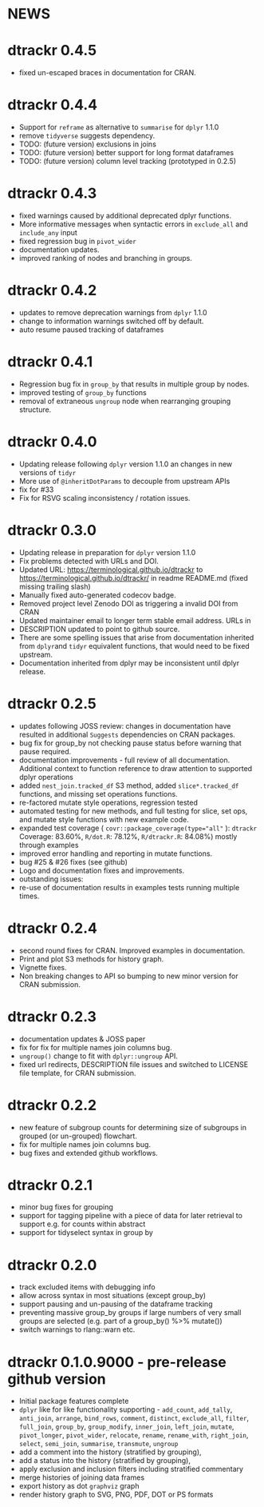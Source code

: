 # NEWS

# dtrackr 0.4.5

* fixed un-escaped braces in documentation for CRAN.

# dtrackr 0.4.4

* Support for `reframe` as alternative to `summarise` for `dplyr` 1.1.0
* remove `tidyverse` suggests dependency.
* TODO: (future version) exclusions in joins
* TODO: (future version) better support for long format dataframes
* TODO: (future version) column level tracking (prototyped in 0.2.5)

# dtrackr 0.4.3

* fixed warnings caused by additional deprecated dplyr functions.
* More informative messages when syntactic errors in `exclude_all` and `include_any` input
* fixed regression bug in `pivot_wider`
* documentation updates.
* improved ranking of nodes and branching in groups.

# dtrackr 0.4.2

* updates to remove deprecation warnings from `dplyr` 1.1.0
* change to information warnings switched off by default.
* auto resume paused tracking of dataframes

# dtrackr 0.4.1

* Regression bug fix in `group_by` that results in multiple group by nodes.
* improved testing of `group_by` functions
* removal of extraneous `ungroup` node when rearranging grouping structure.

# dtrackr 0.4.0

* Updating release following `dplyr` version 1.1.0 an changes in new versions of `tidyr`
* More use of `@inheritDotParams` to decouple from upstream APIs
* fix for #33
* Fix for RSVG scaling inconsistency / rotation issues.

# dtrackr 0.3.0

* Updating release in preparation for `dplyr` version 1.1.0
* Fix problems detected with URLs and DOI.
* Updated URL: https://terminological.github.io/dtrackr to 
https://terminological.github.io/dtrackr/ in readme README.md 
(fixed missing trailing slash)
* Manually fixed auto-generated codecov badge.
* Removed project level Zenodo DOI as triggering a invalid DOI from CRAN
* Updated maintainer email to longer term stable email address. URLs in 
* DESCRIPTION updated to point to github source.
* There are some spelling issues that arise from documentation inherited from 
`dplyr`and `tidyr` equivalent functions, that would need to be fixed upstream.
* Documentation inherited from dplyr may be inconsistent until dplyr release.

# dtrackr 0.2.5

* updates following JOSS review: changes in documentation have resulted in
additional `Suggests` dependencies on CRAN packages.
* bug fix for group_by not checking pause status before warning that pause required.
* documentation improvements - full review of all documentation. Additional
context to function reference to draw attention to supported dplyr operations 
* added `nest_join.tracked_df` S3 method, added `slice*.tracked_df` functions, and 
missing set operations functions. 
* re-factored mutate style operations, regression tested
* automated testing for new methods, and full testing for slice, set ops, and mutate style
functions with new example code.
* expanded test coverage ( `covr::package_coverage(type="all"` ):
`dtrackr` Coverage: 83.60%,
`R/dot.R`: 78.12%,
`R/dtrackr.R`: 84.08%) mostly through examples
* improved error handling and reporting in mutate functions.
* bug #25 & #26 fixes (see github) 
* Logo and documentation fixes and improvements.
* outstanding issues: 
* re-use of documentation results in examples tests running multiple times.

# dtrackr 0.2.4

* second round fixes for CRAN. Improved examples in documentation. 
* Print and plot S3 methods for history graph. 
* Vignette fixes. 
* Non breaking changes to API so bumping to new minor version for CRAN submission.

# dtrackr 0.2.3

* documentation updates & JOSS paper
* fix for fix for multiple names join columns bug.
* `ungroup()`  change to fit with `dplyr::ungroup` API.
* fixed url redirects, DESCRIPTION file issues and switched to LICENSE file template, for CRAN submission.

# dtrackr 0.2.2

* new feature of subgroup counts for determining size of subgroups in grouped (or un-grouped) flowchart.
* fix for multiple names join columns bug.
* bug fixes and extended github workflows.

# dtrackr 0.2.1

* minor bug fixes for grouping
* support for tagging pipeline with a piece of data for later retrieval to support e.g. for counts within abstract
* support for tidyselect syntax in group by

# dtrackr 0.2.0

* track excluded items with debugging info
* allow across syntax in most situations (except group_by)
* support pausing and un-pausing of the dataframe tracking
* preventing massive group_by groups if large numbers of very small groups are selected (e.g. part of a group_by() %>% mutate())
* switch warnings to rlang::warn etc.

# dtrackr 0.1.0.9000 - pre-release github version

* Initial package features complete
* `dplyr` like for like functionality supporting - 
`add_count`, `add_tally`, `anti_join`, `arrange`, `bind_rows`, `comment`, 
`distinct`, `exclude_all`, `filter`, `full_join`, `group_by`, `group_modify`,
`inner_join`, `left_join`, `mutate`, `pivot_longer`, `pivot_wider`, `relocate`,
`rename`, `rename_with`, `right_join`, `select`, `semi_join`, `summarise`, 
`transmute`, `ungroup`
* add a comment into the history (stratified by grouping),
* add a status into the history (stratified by grouping),
* apply exclusion and inclusion filters including stratified commentary
* merge histories of joining data frames
* export history as dot `graphviz` graph
* render history graph to SVG, PNG, PDF, DOT or PS formats

